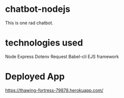 # chatbot-nodejs

This is one rad chatbot.

# technologies used

Node
Express
Dotenv
Request
Babel-cli
EJS framework

# Deployed App

https://thawing-fortress-79878.herokuapp.com/
